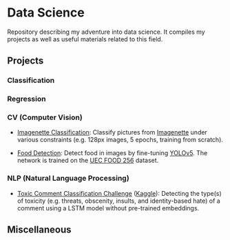 # Data Science

Repository describing my adventure into data science. It compiles my projects as well as useful materials related to this field.

## Projects

### Classification

### Regression

### CV (Computer Vision)

- [Imagenette Classification](cv/imagenette_classification.ipynb): Classify pictures from [Imagenette](https://github.com/fastai/imagenette) under various constraints (e.g. 128px images, 5 epochs, training from scratch).

- [Food Detection](cv/food_detection/food_detection.ipynb): Detect food in images by fine-tuning [YOLOv5](https://github.com/ultralytics/yolov5). The network is trained on the [UEC FOOD 256](http://foodcam.mobi/dataset256.html) dataset.

### NLP (Natural Language Processing)

- [Toxic Comment Classification Challenge](nlp/toxic_comment_classification.ipynb) ([Kaggle](https://www.kaggle.com/c/jigsaw-toxic-comment-classification-challenge)): Detecting the type(s) of toxicity (e.g. threats, obscenity, insults, and identity-based hate) of a comment using a LSTM model without pre-trained embeddings.

## Miscellaneous
